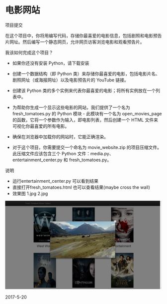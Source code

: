 # 电影网站

项目提交

在这个项目中，你将用编写代码，存储你最喜爱的电影信息，包括剧照和电影预告片网址。然后编写一个静态网页，允许网页访客浏览电影和观看预告片。

我该如何完成这个项目？



- 如果你还没有安装 Python，请下载安装


- 创建一个数据结构（即 Python 类）来存储你最喜爱的电影，包括电影片名、剧照网址（或海报网址）以及电影预告片的 YouTube 链接。
- 创建该 Python 类的多个实例来代表你最喜爱的电影；将所有实例放在一个列表中。
- 为帮助你生成一个显示这些电影的网站，我们提供了一个名为 fresh_tomatoes.py 的 Python 模块 - 此模块有一个名为 open_movies_page的函数，它将一个参数作为输入，即电影列表，然后创建一个 HTML 文件来可视化你最喜爱的所有电影。
- 确保在浏览器中加载你的网站时，它能正确渲染。
- 对于这个项目，你需要提交一个命名为 movie_website.zip 的项目压缩文件。此压缩文件应该包含三个 Python 文件：media.py、entertainment_center.py 和 fresh_tomatoes.py。



说明

- 运行entertainment_center.py 可以看到结果
- 直接打开fresh_tomatoes.html 也可以查看结果(maybe cross the wall)
- 效果图 1.jpg 2.jpg

![screenprint](https://github.com/annerose/MachineLearning/blob/master/01Python/2.jpg)


2017-5-20